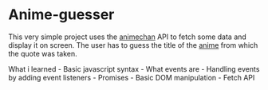 # Anime-guesser

This very simple project uses the [animechan](https://animechan.vercel.app/) API to fetch some data and display it on screen. The user has to guess the title of the [anime](https://it.wikipedia.org/wiki/Anime) from which the quote was taken. 

What i learned
    - Basic javascript syntax
    - What events are
    - Handling events by adding event listeners
    - Promises 
    - Basic DOM manipulation
    - Fetch API  